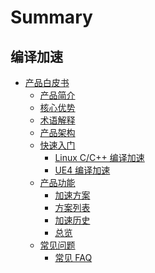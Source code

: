 # Summary

## 编译加速

* [产品白皮书]()
    * [产品简介](产品白皮书/Intro/README.md)
    * [核心优势](产品白皮书/Intro/Advantages.md)
    * [术语解释](产品白皮书/Intro/turboConcept.md)
    * [产品架构](产品白皮书/Intro/Architecture.md)
    * [快速入门]()
        * [Linux C/C++ 编译加速](产品白皮书/Quickstart/linux_c_c++.md)
        * [UE4 编译加速](产品白皮书/Quickstart/ue.md)
    * [产品功能]()
        * [加速方案](产品白皮书/Services/turbo_plan.md)
        * [方案列表](产品白皮书/Services/turbo_plan_list.md)
        * [加速历史](产品白皮书/Services/turbo_build_history.md)
        * [总览](产品白皮书/Services/turbo_build_history.md)
    * [常见问题]()
        * [常见 FAQ](产品白皮书/FAQ/FAQ.md)
